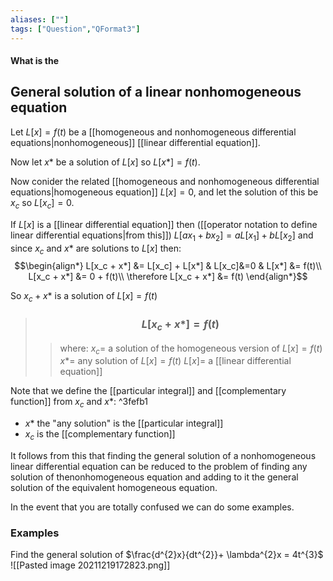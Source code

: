 ```yaml
---
aliases: [""]
tags: ["Question","QFormat3"]
---
```


#### What is the
## General solution of a linear nonhomogeneous equation

Let $L[x] = f(t)$ be a [[homogeneous and nonhomogeneous differential equations|nonhomogeneous]] [[linear differential equation]].

Now let $x*$ be a solution of $L[x]$ so $L[x*] = f(t)$.

Now conider the related [[homogeneous and nonhomogeneous differential equations|homogeneous equation]] $L[x]=0$, and let the solution of this be $x_c$ so $L[x_c]=0$.

If $L[x]$ is a [[linear differential equation]] then ([[operator notation to define linear differential equations|from this]]) $L[ax_1 + bx_2] = aL[x_1] + bL[x_2]$ and since $x_c$ and $x*$ are solutions to $L[x]$ then:
$$\begin{align*}
L[x_c + x*] &= L[x_c] + L[x*]  & L[x_c]&=0 & L[x*] &= f(t)\\
L[x_c + x*] &= 0 + f(t)\\
\therefore L[x_c + x*] &= f(t)
\end{align*}$$

So $x_c + x*$ is a solution of $L[x]=f(t)$

> ### $$ L[x_c + x*] = f(t) $$ 
>> where:
>> $x_c=$ a solution of the homogeneous version of $L[x] = f(t)$
>> $x*=$ any solution of $L[x] = f(t)$
>> $L[x]=$ a [[linear differential equation]]

Note that we define the [[particular integral]] and [[complementary function]] from $x_c$ and $x*$: ^3fefb1
- $x*$ the "any solution" is the [[particular integral]]
- $x_c$ is the [[complementary function]]

It follows from this that finding the general solution of a nonhomogeneous linear differential equation can be reduced to the problem of finding any solution of thenonhomogeneous equation and adding to it the general solution of the equivalent homogeneous equation.

In the event that you are totally confused we can do some examples.

### Examples

Find the general solution of $\frac{d^{2}x}{dt^{2}}+ \lambda^{2}x = 4t^{3}$
![[Pasted image 20211219172823.png]]